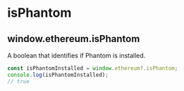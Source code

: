 # isPhantom

## window.ethereum.isPhantom

A boolean that identifies if Phantom is installed.

```typescript
const isPhantomInstalled = window.ethereum?.isPhantom;
console.log(isPhantomInstalled);
// true
```
